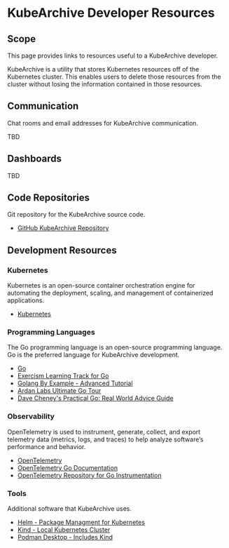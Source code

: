 # KubeArchive Developer Resources

## Scope
This page provides links to resources useful to a KubeArchive developer.

KubeArchive is a utility that stores Kubernetes resources off of the
Kubernetes cluster. This enables users to delete those resources from
the cluster without losing the information contained in those resources.

## Communication
Chat rooms and email addresses for KubeArchive communication.

TBD

## Dashboards
TBD

## Code Repositories
Git repository for the KubeArchive source code.

* [GitHub KubeArchive Repository](https://github.com/kubearchive/kubearchive)

## Development Resources

### Kubernetes
Kubernetes is an open-source container orchestration engine for automating
the deployment, scaling, and management of containerized applications.

* [Kubernetes](https://kubernetes.io/)

### Programming Languages
The Go programming language is an open-source programming language.
Go is the preferred language for KubeArchive development.

* [Go](https://go.dev/)
* [Exercism Learning Track for Go](https://exercism.org/tracks/go)
* [Golang By Example - Advanced Tutorial](https://golangbyexample.com/golang-comprehensive-tutorial/)
* [Ardan Labs Ultimate Go Tour](https://tour.ardanlabs.com/tour/eng/list)
* [Dave Cheney's Practical Go: Real World Advice Guide](https://dave.cheney.net/practical-go/presentations/qcon-china.html)

### Observability
OpenTelemetry is used to instrument, generate, collect, and export
telemetry data (metrics, logs, and traces) to help analyze software’s
performance and behavior.

* [OpenTelemetry](https://opentelemetry.io)
* [OpenTelemetry Go Documentation](https://opentelemetry.io/docs/languages/go/)
* [OpenTelemetry Repository for Go Instrumentation](https://github.com/open-telemetry/opentelemetry-go-instrumentation)

### Tools
Additional software that KubeArchive uses.

* [Helm - Package Managment for Kubernetes](https://helm.sh/)
* [Kind - Local Kubernetes Cluster](https://kind.sigs.k8s.io/)
* [Podman Desktop - Includes Kind](https://podman-desktop.io/)

